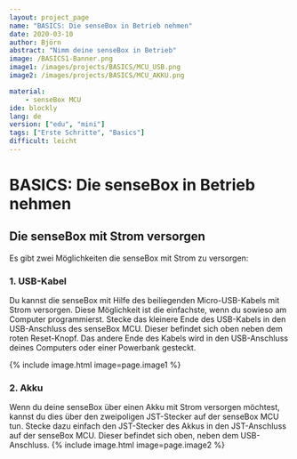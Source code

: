 ```yaml
---
layout: project_page
name: "BASICS: Die senseBox in Betrieb nehmen"
date: 2020-03-10
author: Björn
abstract: "Nimm deine senseBox in Betrieb"
image: /BASICS1-Banner.png
image1: /images/projects/BASICS/MCU_USB.png
image2: /images/projects/BASICS/MCU_AKKU.png

material:
    - senseBox MCU
ide: blockly  
lang: de
version: ["edu", "mini"]   
tags: ["Erste Schritte", "Basics"]
difficult: leicht
---
```


# BASICS: Die senseBox in Betrieb nehmen

## Die senseBox mit Strom versorgen
Es gibt zwei Möglichkeiten die senseBox mit Strom zu versorgen:

### 1. USB-Kabel

Du kannst die senseBox mit Hilfe des beiliegenden Micro-USB-Kabels mit Strom versorgen. Diese Möglichkeit ist die einfachste, wenn du sowieso am Computer programmierst.
Stecke das kleinere Ende des USB-Kabels in den USB-Anschluss des senseBox MCU. Dieser befindet sich oben neben dem roten Reset-Knopf. Das andere Ende des Kabels wird in den USB-Anschluss deines Computers oder einer Powerbank gesteckt.

{% include image.html image=page.image1 %}

### 2. Akku

Wenn du deine senseBox über einen Akku mit Strom versorgen möchtest, kannst du dies über den zweipoligen JST-Stecker auf der senseBox MCU tun. Stecke dazu einfach den JST-Stecker des Akkus in den JST-Anschluss auf der senseBox MCU. Dieser befindet sich oben, neben dem USB-Anschluss.
{% include image.html image=page.image2 %}

